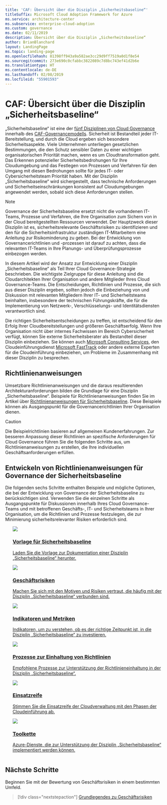 ```yaml
---
title: 'CAF: Übersicht über die Disziplin „Sicherheitsbaseline“'
titleSuffix: Microsoft Cloud Adoption Framework for Azure
ms.service: architecture-center
ms.subservice: enterprise-cloud-adoption
ms.custom: governance
ms.date: 02/11/2019
description: Übersicht über die Disziplin „Sicherheitsbaseline“
author: BrianBlanchard
layout: LandingPage
ms.topic: landing-page
ms.openlocfilehash: 81398ff943a9a582ae3cc29d9ff7519a0d1f8e54
ms.sourcegitcommit: 273e690c0cfabbc3822089c7d8bc743ef41d2b6e
ms.translationtype: HT
ms.contentlocale: de-DE
ms.lasthandoff: 02/08/2019
ms.locfileid: "55901593"
---
```

# <a name="caf-security-baseline-discipline-overview"></a>CAF: Übersicht über die Disziplin „Sicherheitsbaseline“

„Sicherheitsbaseline“ ist eine der [fünf Disziplinen von Cloud Governance](../governance-disciplines.md) innerhalb des [CAF-Governancemodells](../overview.md). Sicherheit ist Bestandteil jeder IT-Bereitstellung, und durch die Cloud ergeben sich besondere Sicherheitsaspekte. Viele Unternehmen unterliegen gesetzlichen Bestimmungen, die den Schutz sensibler Daten zu einer wichtigen organisatorischen Priorität machen, wenn es um Cloudtransformation geht. Das Erkennen potenzieller Sicherheitsbedrohungen für Ihre Cloudumgebung und das Festlegen von Prozessen und Verfahren für den Umgang mit diesen Bedrohungen sollte für jedes IT- oder Cybersicherheitsteam Priorität haben. Mit der Disziplin „Sicherheitsbaseline“ wird sichergestellt, dass technische Anforderungen und Sicherheitseinschränkungen konsistent auf Cloudumgebungen angewendet werden, sobald sich diese Anforderungen stellen.

> [!NOTE]
> Governance der Sicherheitsbaseline ersetzt nicht die vorhandenen IT-Teams, Prozesse und Verfahren, die Ihre Organisation zum Sichern von in der Cloud bereitgestellten Ressourcen verwendet. Der Hauptzweck dieser Disziplin ist es, sicherheitsrelevante Geschäftsrisiken zu identifizieren und den für die Sicherheitsinfrastruktur zuständigen IT-Mitarbeitern eine Anleitung zur Risikominderung zu geben. Bei der Entwicklung von Governancerichtlinien und -prozessen ist darauf zu achten, dass die relevanten IT-Teams in Ihre Planungs- und Überprüfungsprozesse einbezogen werden.

In diesem Artikel wird der Ansatz zur Entwicklung einer Disziplin „Sicherheitsbaseline“ als Teil Ihrer Cloud Governance-Strategie beschrieben. Die wichtigste Zielgruppe für diese Anleitung sind die Cloudarchitekten Ihrer Organisation und andere Mitglieder Ihres Cloud Governance-Teams. Die Entscheidungen, Richtlinien und Prozesse, die sich aus dieser Disziplin ergeben, sollten jedoch die Einbeziehung von und Diskussion mit relevanten Mitgliedern Ihrer IT- und Sicherheitsteams beinhalten, insbesondere der technischen Führungskräfte, die für die Implementierung von Netzwerk-, Verschlüsselungs- und Identitätsdiensten verantwortlich sind.

Die richtigen Sicherheitsentscheidungen zu treffen, ist entscheidend für den Erfolg Ihrer Cloudbereitstellungen und größeren Geschäftserfolg. Wenn Ihre Organisation nicht über internes Fachwissen im Bereich Cybersicherheit verfügt, können Sie externe Sicherheitsberater als Bestandteil dieser Disziplin einbeziehen. Sie können auch [Microsoft Consulting Services](https://www.microsoft.com/enterprise/services), den Cloudeinführungsdienst [Microsoft FastTrack](https://azure.microsoft.com/programs/azure-fasttrack/) oder andere externe Experten für die Cloudeinführung einbeziehen, um Probleme im Zusammenhang mit dieser Disziplin zu besprechen.

## <a name="policy-statements"></a>Richtlinienanweisungen

Umsetzbare Richtlinienanweisungen und die daraus resultierenden Architekturanforderungen bilden die Grundlage für eine Disziplin „Sicherheitsbaseline“. Beispiele für Richtlinienanweisungen finden Sie im Artikel über [Richtlinienanweisungen für Sicherheitsbaseline](./policy-statements.md). Diese Beispiele können als Ausgangspunkt für die Governancerichtlinien Ihrer Organisation dienen.

> [!CAUTION]
> Die Beispielrichtlinien basieren auf allgemeinen Kundenerfahrungen. Zur besseren Anpassung dieser Richtlinien an spezifische Anforderungen für Cloud Governance führen Sie die folgenden Schritte aus, um Richtlinienanweisungen zu erstellen, die Ihre individuellen Geschäftsanforderungen erfüllen.

## <a name="developing-security-baseline-governance-policy-statements"></a>Entwickeln von Richtlinienanweisungen für Governance der Sicherheitsbaseline

Die folgenden sechs Schritte enthalten Beispiele und mögliche Optionen, die bei der Entwicklung von Governance der Sicherheitsbaseline zu berücksichtigen sind. Verwenden Sie die einzelnen Schritte als Ausgangspunkte für Diskussionen innerhalb Ihres Cloud Governance-Teams und mit betroffenen Geschäfts-, IT- und Sicherheitsteams in Ihrer Organisation, um die Richtlinien und Prozesse festzulegen, die zur Minimierung sicherheitsrelevanter Risiken erforderlich sind.

<!-- markdownlint-disable MD033 -->

<ul class="panelContent cardsE">
<li style="display: flex; flex-direction: column;">
    <a href="./template.md">
        <div class="cardSize">
            <div class="cardPadding" >
                <div class="card" >
                    <div class="cardImageOuter">
                        <div class="cardImage">
                            <img src="../../_images/governance/process-template.png" class="x-hidden-focus"/>
                        </div>
                    </div>
                    <div class="cardText" style="padding-left:0px;">
                        <h3>Vorlage für Sicherheitsbaseline</h3>
                        <p class="x-hidden-focus">Laden Sie die Vorlage zur Dokumentation einer Disziplin „Sicherheitsbaseline“ herunter.</p>
                    </div>
                </div>
            </div>
        </div>
    </a>
</li><li style="display: flex; flex-direction: column;">
    <a href="./business-risks.md">
        <div class="cardSize">
            <div class="cardPadding" >
                <div class="card" >
                    <div class="cardImageOuter">
                        <div class="cardImage">
                            <img src="../../_images/governance/process-risks.png" class="x-hidden-focus"/>
                        </div>
                    </div>
                    <div class="cardText" style="padding-left:0px;">
                        <h3>Geschäftsrisiken</h3>
                        <p class="x-hidden-focus">Machen Sie sich mit den Motiven und Risiken vertraut, die häufig mit der Disziplin „Sicherheitsbaseline“ verbunden sind.</p>
                    </div>
                </div>
            </div>
        </div>
    </a>
</li>
<li style="display: flex; flex-direction: column;">
    <a href="./metrics-tolerance.md">
        <div class="cardSize">
            <div class="cardPadding" >
                <div class="card" >
                    <div class="cardImageOuter">
                        <div class="cardImage">
                            <img src="../../_images/governance/process-metrics.png" class="x-hidden-focus"/>
                        </div>
                    </div>
                    <div class="cardText" style="padding-left:0px;">
                        <h3>Indikatoren und Metriken</h3>
                        <p class="x-hidden-focus">Indikatoren, um zu verstehen, ob es der richtige Zeitpunkt ist, in die Disziplin „Sicherheitsbaseline“ zu investieren.</p>
                    </div>
                </div>
            </div>
        </div>
    </a>
</li>
<li style="display: flex; flex-direction: column;">
    <a href="./compliance-processes.md">
        <div class="cardSize">
            <div class="cardPadding" >
                <div class="card" >
                    <div class="cardImageOuter">
                        <div class="cardImage">
                            <img src="../../_images/governance/process-enforce.png" class="x-hidden-focus"/>
                        </div>
                    </div>
                    <div class="cardText" style="padding-left:0px;">
                        <h3>Prozesse zur Einhaltung von Richtlinien</h3>
                        <p class="x-hidden-focus">Empfohlene Prozesse zur Unterstützung der Richtlinieneinhaltung in der Disziplin „Sicherheitsbaseline“.</p>
                    </div>
                </div>
            </div>
        </div>
    </a>
</li>
<li style="display: flex; flex-direction: column;">
    <a href="./discipline-improvement.md">
        <div class="cardSize">
            <div class="cardPadding" >
                <div class="card" >
                    <div class="cardImageOuter">
                        <div class="cardImage">
                            <img src="../../_images/governance/process-maturity.png" class="x-hidden-focus"/>
                        </div>
                    </div>
                    <div class="cardText" style="padding-left:0px;">
                        <h3>Einsatzreife</h3>
                        <p class="x-hidden-focus">Stimmen Sie die Einsatzreife der Cloudverwaltung mit den Phasen der Cloudeinführung ab.</p>
                    </div>
                </div>
            </div>
        </div>
    </a>
</li>
<li style="display: flex; flex-direction: column;">
    <a href="./toolchain.md">
        <div class="cardSize">
            <div class="cardPadding" >
                <div class="card" >
                    <div class="cardImageOuter">
                        <div class="cardImage">
                            <img src="../../_images/governance/process-toolchain.png" class="x-hidden-focus"/>
                        </div>
                    </div>
                    <div class="cardText" style="padding-left:0px;">
                        <h3>Toolkette</h3>
                        <p class="x-hidden-focus">Azure-Dienste, die zur Unterstützung der Disziplin „Sicherheitsbaseline“ implementiert werden können.</p>
                    </div>
                </div>
            </div>
        </div>
    </a>
</li>
</ul>

<!-- markdownlint-enable MD033 -->

## <a name="next-steps"></a>Nächste Schritte

Beginnen Sie mit der Bewertung von Geschäftsrisiken in einem bestimmten Umfeld.

> [!div class="nextstepaction"]
> [Grundlegendes zu Geschäftsrisiken](./business-risks.md)
